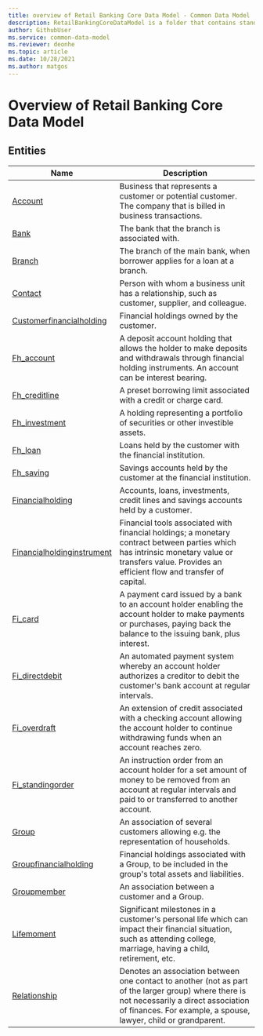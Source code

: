 ```yaml
---
title: overview of Retail Banking Core Data Model - Common Data Model | Microsoft Docs
description: RetailBankingCoreDataModel is a folder that contains standard entities related to the Common Data Model.
author: GithubUser
ms.service: common-data-model
ms.reviewer: deonhe
ms.topic: article
ms.date: 10/28/2021
ms.author: matgos
---
```


# Overview of Retail Banking Core Data Model


## Entities

|Name|Description|
|---|---|
|[Account](Account.md)|Business that represents a customer or potential customer. The company that is billed in business transactions.|
|[Bank](Bank.md)|The bank that the branch is associated with.|
|[Branch](Branch.md)|The branch of the main bank, when borrower applies for a loan at a branch.|
|[Contact](Contact.md)|Person with whom a business unit has a relationship, such as customer, supplier, and colleague.|
|[Customerfinancialholding](Customerfinancialholding.md)|Financial holdings owned by the customer.|
|[Fh_account](Fh_account.md)|A deposit account holding that allows the holder to make deposits and withdrawals through financial holding instruments. An account can be interest bearing.|
|[Fh_creditline](Fh_creditline.md)|A preset borrowing limit associated with a credit or charge card.|
|[Fh_investment](Fh_investment.md)|A holding representing a portfolio of securities or other investible assets.|
|[Fh_loan](Fh_loan.md)|Loans held by the customer with the financial institution.|
|[Fh_saving](Fh_saving.md)|Savings accounts held by the customer at the financial institution.|
|[Financialholding](Financialholding.md)|Accounts, loans, investments, credit lines and savings accounts held by a customer.|
|[Financialholdinginstrument](Financialholdinginstrument.md)|Financial tools associated with financial holdings; a monetary contract between parties which has intrinsic monetary value or transfers value. Provides an efficient flow and transfer of capital.|
|[Fi_card](Fi_card.md)|A payment card issued by a bank to an account holder enabling the account holder to make payments or purchases, paying back the balance to the issuing bank, plus interest.|
|[Fi_directdebit](Fi_directdebit.md)|An automated payment system whereby an account holder authorizes a creditor to debit the customer's bank account at regular intervals.|
|[Fi_overdraft](Fi_overdraft.md)|An extension of credit associated with a checking account allowing the account holder to continue withdrawing funds when an account reaches zero.|
|[Fi_standingorder](Fi_standingorder.md)|An instruction order from an account holder for a set amount of money to be removed from an account at regular intervals and paid to or transferred to another account.|
|[Group](Group.md)|An association of several customers allowing e.g. the representation of households.|
|[Groupfinancialholding](Groupfinancialholding.md)|Financial holdings associated with a Group, to be included in the group's total assets and liabilities.|
|[Groupmember](Groupmember.md)|An association between a customer and a Group.|
|[Lifemoment](Lifemoment.md)|Significant milestones in a customer's personal life which can impact their financial situation, such as attending college, marriage, having a child, retirement, etc.|
|[Relationship](Relationship.md)|Denotes an association between one contact to another (not as part of the larger group) where there is not necessarily a direct association of finances. For example, a spouse, lawyer, child or grandparent.|
